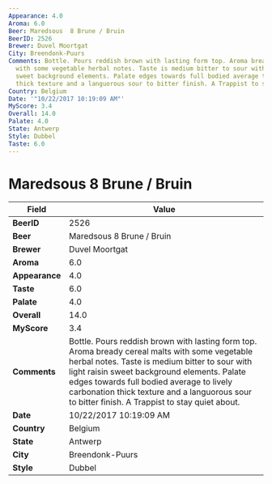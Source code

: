 ```yaml
---
Appearance: 4.0
Aroma: 6.0
Beer: Maredsous  8 Brune / Bruin
BeerID: 2526
Brewer: Duvel Moortgat
City: Breendonk-Puurs
Comments: Bottle. Pours reddish brown with lasting form top. Aroma bready cereal malts
  with some vegetable herbal notes. Taste is medium bitter to sour with light raisin
  sweet background elements. Palate edges towards full bodied average to lively carbonation
  thick texture and a languorous sour to bitter finish. A Trappist to stay quiet about.
Country: Belgium
Date: '"10/22/2017 10:19:09 AM"'
MyScore: 3.4
Overall: 14.0
Palate: 4.0
State: Antwerp
Style: Dubbel
Taste: 6.0
---
```


# Maredsous  8 Brune / Bruin

| Field         | Value |
|---------------|-------|
| **BeerID** | 2526 |
| **Beer** | Maredsous  8 Brune / Bruin |
| **Brewer** | Duvel Moortgat |
| **Aroma** | 6.0 |
| **Appearance** | 4.0 |
| **Taste** | 6.0 |
| **Palate** | 4.0 |
| **Overall** | 14.0 |
| **MyScore** | 3.4 |
| **Comments** | Bottle. Pours reddish brown with lasting form top. Aroma bready cereal malts with some vegetable herbal notes. Taste is medium bitter to sour with light raisin sweet background elements. Palate edges towards full bodied average to lively carbonation thick texture and a languorous sour to bitter finish. A Trappist to stay quiet about. |
| **Date** | 10/22/2017 10:19:09 AM |
| **Country** | Belgium |
| **State** | Antwerp |
| **City** | Breendonk-Puurs |
| **Style** | Dubbel |
